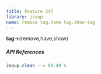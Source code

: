 ```yaml
---
title: Feature 247
library: jsoup
name: remove tag,have tag,show tag
---
```


**tag**->(remove,have,show) 

##### API References

```java
Jsoup.clean --> 80.49 %
```

